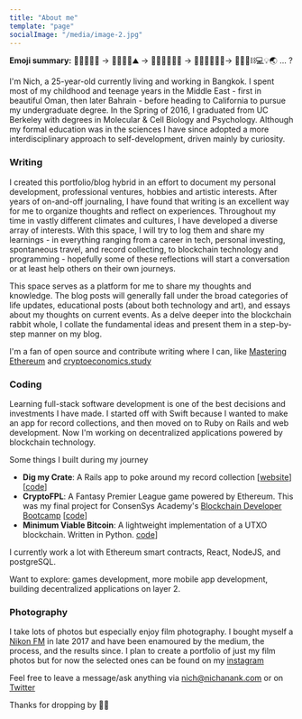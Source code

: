 ```yaml
---
title: "About me"
template: "page"
socialImage: "/media/image-2.jpg"
---
```


**Emoji summary:** 👶🏻🇹🇭🌳 → 👧🏻🇴🇲⛰ →  💁🏻‍♀️🇧🇭🐪 →  👩🏻‍🎓🇺🇸🌴→ 🧠✍🏼⛓💻💡🌏 … ?

I'm Nich, a 25-year-old currently living and working in Bangkok. I spent most of my childhood and teenage years in the Middle East - first in beautiful Oman, then later Bahrain - before heading to California to pursue my undergraduate degree. In the Spring of 2016, I graduated from UC Berkeley with degrees in Molecular & Cell Biology and Psychology. Although my formal education was in the sciences I have since adopted a more interdisciplinary approach to self-development, driven mainly by curiosity. 

### Writing

I created this portfolio/blog hybrid in an effort to document my personal development, professional ventures, hobbies and artistic interests. After years of on-and-off journaling, I have found that writing is an excellent way for me to organize thoughts and reflect on experiences. Throughout my time in vastly different climates and cultures, I have developed a diverse array of interests. With this space, I will try to log them and share my learnings - in everything ranging from a career in tech, personal investing, spontaneous travel, and record collecting, to blockchain technology and programming - hopefully some of these reflections will start a conversation or at least help others on their own journeys.

This space serves as a platform for me to share my thoughts and knowledge. The blog posts will generally fall under the broad categories of life updates, educational posts (about both technology and art), and essays about my thoughts on current events. As a delve deeper into the blockchain rabbit whole, I collate the fundamental ideas and present them in a step-by-step manner on my blog.

I'm a fan of open source and contribute writing where I can, like [Mastering Ethereum](https://github.com/ethereumbook/ethereumbook) and [cryptoeconomics.study](cryptoeconomics.study)

### Coding

Learning full-stack software development is one of the best decisions and investments I have made. I started off with Swift because I wanted to make an app for record collections, and then moved on to Ruby on Rails and web development. Now I'm working on decentralized applications powered by blockchain technology.

Some things I built during my journey
- **Dig my Crate**: A Rails app to poke around my record collection [[website](https://digmycrate.herokuapp.com)][[code](https://github.com/nichanank/digmycrate)]
- **CryptoFPL**: A Fantasy Premier League game powered by Ethereum. This was my final project for ConsenSys Academy's [Blockchain Developer Bootcamp](https://consensys.net/academy/bootcamp/) [[code](https://github.com/nichanank/crypto-fpl)]
- **Minimum Viable Bitcoin**: A lightweight implementation of a UTXO blockchain. Written in Python. [code](https://github.com/nichanank/minimum-viable-bitcoin)]

I currently work a lot with Ethereum smart contracts, React, NodeJS, and postgreSQL. 

Want to explore: games development, more mobile app development, building decentralized applications on layer 2.

### Photography

I take lots of photos but especially enjoy film photography. I bought myself a [Nikon FM](https://en.wikipedia.org/wiki/Nikon_FM) in late 2017 and have been enamoured by the medium, the process, and the results since. I plan to create a portfolio of just my film photos but for now the selected ones can be found on my [instagram](https://instagram.com/nichanank)

Feel free to leave a message/ask anything via nich@nichanank.com or on [Twitter](https://twitter.com/nichanank)

Thanks for dropping by 🙏🏼
